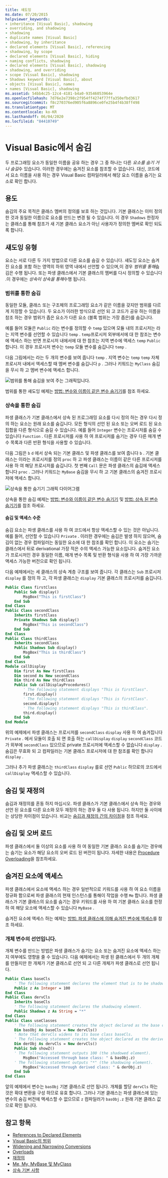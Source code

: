 ```yaml
---
title: 섀도잉
ms.date: 07/20/2015
helpviewer_keywords:
- inheritance [Visual Basic], shadowing
- overriding, and shadowing
- shadowing
- duplicate names [Visual Basic]
- shadowing, by inheritance
- declared elements [Visual Basic], referencing
- shadowing, by scope
- declared elements [Visual Basic], hiding
- naming conflicts, shadowing
- declared elements [Visual Basic], shadowing
- shadowing, and overriding
- scope [Visual Basic], shadowing
- Shadows keyword [Visual Basic], about
- objects [Visual Basic], names
- names [Visual Basic], shadowing
ms.assetid: 54bb4c25-12c4-4181-b4a0-93546053964e
ms.openlocfilehash: 7d76e2e7398c2f954ff4274f77ffa350efbd3617
ms.sourcegitcommit: f8c270376ed905f6a8896ce0fe25b4f4b38ff498
ms.translationtype: MT
ms.contentlocale: ko-KR
ms.lasthandoff: 06/04/2020
ms.locfileid: "84410749"
---
```

# <a name="shadowing-in-visual-basic"></a>Visual Basic에서 숨김
두 프로그래밍 요소가 동일한 이름을 공유 하는 경우 그 중 하나는 다른 *요소를 숨기 거 나 숨길*수 있습니다. 이러한 경우에는 숨겨진 요소를 참조할 수 없습니다. 대신, 코드에서 요소 이름을 사용 하는 경우 Visual Basic 컴파일러에서 해당 요소 이름을 숨기는 요소로 확인 합니다.  
  
## <a name="purpose"></a>용도  
 숨김의 주요 목적은 클래스 멤버의 정의를 보호 하는 것입니다. 기본 클래스는 이미 정의한 것과 동일한 이름으로 요소를 만드는 변경 될 수 있습니다. 이 경우 `Shadows` 한정자는 클래스를 통해 참조가 새 기본 클래스 요소가 아닌 사용자가 정의한 멤버로 확인 되도록 합니다.  
  
## <a name="types-of-shadowing"></a>섀도잉 유형  
 요소는 서로 다른 두 가지 방법으로 다른 요소를 숨길 수 있습니다. 섀도잉 요소는 숨겨진 요소를 포함 하는 영역의 하위 영역 내에서 선언할 수 있으며,이 경우 *범위를 통해*숨김은 수행 됩니다. 또는 파생 클래스에서 기본 클래스의 멤버를 다시 정의할 수 있습니다 .이 경우에는 *상속이 상속을 통해*수행 됩니다.  
  
### <a name="shadowing-through-scope"></a>범위를 통한 숨김  
 동일한 모듈, 클래스 또는 구조체의 프로그래밍 요소가 같은 이름을 갖지만 범위를 다르게 지정할 수 있습니다. 두 요소가 이러한 방식으로 선언 되 고 코드가 공유 하는 이름을 참조 하는 경우 범위가 좁은 요소가 다른 요소 (블록 범위는 가장 좁은)를 숨깁니다.  
  
 예를 들어 모듈은 `Public` 라는 변수를 정의할 수 `temp` 있으며 모듈 내의 프로시저는 라는 지역 변수를 선언할 수 있습니다 `temp` . `temp`프로시저 외부에서에 대 한 참조는 변수에 액세스 하는 반면 프로시저 내에서에 대 한 참조는 지역 변수에 액세스 `temp` `Public` 합니다. 이 경우 프로시저 변수는 `temp` 모듈 변수를 숨깁니다 `temp` .  
  
 다음 그림에서는 라는 두 개의 변수를 보여 줍니다 `temp` . 지역 변수는 `temp` `temp` 자체 프로시저 내에서 액세스할 때 멤버 변수를 숨깁니다 `p` . 그러나 키워드는 `MyClass` 숨김을 무시 하 고 멤버 변수에 액세스 합니다.  
  
 ![범위를 통해 숨김을 보여 주는 그래픽입니다.](./media/shadowing/shadow-scope-diagram.gif)
  
 범위를 통한 섀도잉 예제는 [방법: 변수와 이름이 같은 변수 숨기기](how-to-hide-a-variable-with-the-same-name-as-your-variable.md)를 참조 하세요.  
  
### <a name="shadowing-through-inheritance"></a>상속을 통한 숨김  
 파생 클래스가 기본 클래스에서 상속 된 프로그래밍 요소를 다시 정의 하는 경우 다시 정의 하는 요소는 원래 요소를 숨깁니다. 모든 형식의 선언 된 요소 또는 오버 로드 된 요소 집합을 다른 형식으로 숨길 수 있습니다. 예를 들어 `Integer` 변수는 프로시저를 숨길 수 있습니다 `Function` . 다른 프로시저를 사용 하 여 프로시저를 숨기는 경우 다른 매개 변수 목록과 다른 반환 형식을 사용할 수 있습니다.  
  
 다음 그림은 `b` `d` 에서 상속 되는 기본 클래스 및 파생 클래스를 보여 줍니다 `b` . 기본 클래스는 이라는 프로시저를 정의 `proc` 하 고 파생 클래스는 이름이 같은 다른 프로시저를 사용 하 여 해당 프로시저를 숨깁니다. 첫 번째 `Call` 문은 파생 클래스의 숨김에 액세스 합니다 `proc` . 그러나 키워드는 `MyBase` 숨김을 무시 하 고 기본 클래스의 숨겨진 프로시저에 액세스 합니다.  
  
 ![상속을 통한 숨기기 그래픽 다이어그램](./media/shadowing/shadowing-inherit-diagram.gif)  
  
 상속을 통한 숨김 예제는 [방법: 변수와 이름이 같은 변수 숨기기](how-to-hide-a-variable-with-the-same-name-as-your-variable.md) 및 [방법: 상속 된 변수 숨기기](how-to-hide-an-inherited-variable.md)를 참조 하세요.  
  
#### <a name="shadowing-and-access-level"></a>숨김 및 액세스 수준  
 숨김 요소는 파생 클래스를 사용 하 여 코드에서 항상 액세스할 수 있는 것은 아닙니다. 예를 들어, 선언할 수 있습니다 `Private` . 이러한 경우에는 숨김은 발생 하지 않으며, 숨김이 없는 경우 컴파일러는 동일한 요소에 대 한 참조를 확인 합니다. 이 요소는 숨기는 클래스에서 뒤로 derivational 가장 적은 수의 액세스 가능한 요소입니다. 숨겨진 요소가 프로시저인 경우 동일한 이름, 매개 변수 목록 및 반환 형식을 사용 하 여 가장 가까운 액세스 가능한 버전으로 확인 됩니다.  
  
 다음 예제에서는 세 클래스의 상속 계층 구조를 보여 줍니다. 각 클래스는 `Sub` 프로시저 `display` 를 정의 하 고, 각 파생 클래스는 `display` 기본 클래스의 프로시저를 숨깁니다.  
  
```vb  
Public Class firstClass  
    Public Sub display()  
        MsgBox("This is firstClass")  
    End Sub  
End Class  
Public Class secondClass  
    Inherits firstClass  
    Private Shadows Sub display()  
        MsgBox("This is secondClass")  
    End Sub  
End Class  
Public Class thirdClass  
    Inherits secondClass  
    Public Shadows Sub display()  
        MsgBox("This is thirdClass")  
    End Sub  
End Class  
Module callDisplay  
    Dim first As New firstClass  
    Dim second As New secondClass  
    Dim third As New thirdClass  
    Public Sub callDisplayProcedures()  
        ' The following statement displays "This is firstClass".  
        first.display()  
        ' The following statement displays "This is firstClass".  
        second.display()  
        ' The following statement displays "This is thirdClass".  
        third.display()  
    End Sub  
End Module  
```  
  
 위의 예제에서 파생 클래스는 프로시저를 `secondClass` `display` 사용 하 여 숨겨집니다 `Private` . 에서 모듈이 호출 되 면 호출 하는 `callDisplay` `display` `secondClass` 코드가 외부에 `secondClass` 있으므로 private 프로시저에 액세스할 수 없습니다 `display` . 숨김은 무효화 되 고 컴파일러는 기본 클래스 프로시저에 대 한 참조를 확인 합니다 `display` .  
  
 그러나 추가 파생 클래스는 `thirdClass` `display` 를로 선언 `Public` 하므로의 코드에서 `callDisplay` 액세스할 수 있습니다.  
  
## <a name="shadowing-and-overriding"></a>숨김 및 재정의  
 숨김과 재정의를 혼동 하지 마십시오. 파생 클래스가 기본 클래스에서 상속 하는 경우와 선언 된 요소를 다른 요소와 모두 재정의 하는 경우 둘 다 사용 됩니다. 하지만 둘 사이에는 상당한 차이점이 있습니다. 비교는 [숨김과 재정의 간의 차이점](differences-between-shadowing-and-overriding.md)을 참조 하세요.  
  
## <a name="shadowing-and-overloading"></a>숨김 및 오버 로드  
 파생 클래스에서 둘 이상의 요소를 사용 하 여 동일한 기본 클래스 요소를 숨기는 경우에는 숨기는 요소가 해당 요소의 오버 로드 된 버전이 됩니다. 자세한 내용은 [Procedure Overloading](../procedures/procedure-overloading.md)을 참조하세요.  
  
## <a name="accessing-a-shadowed-element"></a>숨겨진 요소에 액세스  
 파생 클래스에서 요소에 액세스 하는 경우 일반적으로 키워드를 사용 하 여 요소 이름을 정규화 함으로써 파생 클래스의 현재 인스턴스를 통해이 작업을 수행 `Me` 합니다. 파생 클래스가 기본 클래스의 요소를 숨기는 경우 키워드를 사용 하 여 기본 클래스 요소를 한정 하 여 해당 요소에 액세스할 수 있습니다 `MyBase` .  
  
 숨겨진 요소에 액세스 하는 예제는 [방법: 파생 클래스에 의해 숨겨진 변수에 액세스](how-to-access-a-variable-hidden-by-a-derived-class.md)를 참조 하세요.  
  
### <a name="declaration-of-the-object-variable"></a>개체 변수의 선언입니다.  
 개체 변수를 만드는 방법은 파생 클래스가 숨기는 요소 또는 숨겨진 요소에 액세스 하는지 여부에도 영향을 줄 수 있습니다. 다음 예제에서는 파생 된 클래스에서 두 개의 개체를 만들지만 한 개체가 기본 클래스로 선언 되 고 다른 개체가 파생 클래스로 선언 됩니다.  
  
```vb  
Public Class baseCls  
    ' The following statement declares the element that is to be shadowed.  
    Public z As Integer = 100  
End Class  
Public Class dervCls  
    Inherits baseCls  
    ' The following statement declares the shadowing element.  
    Public Shadows z As String = "*"  
End Class  
Public Class useClasses  
    ' The following statement creates the object declared as the base class.  
    Dim basObj As baseCls = New dervCls()  
    ' Note that dervCls widens to its base class baseCls.  
    ' The following statement creates the object declared as the derived class.  
    Dim derObj As dervCls = New dervCls()  
    Public Sub showZ()
    ' The following statement outputs 100 (the shadowed element).  
        MsgBox("Accessed through base class: " & basObj.z)  
    ' The following statement outputs "*" (the shadowing element).  
        MsgBox("Accessed through derived class: " & derObj.z)  
    End Sub  
End Class  
```  
  
 앞의 예제에서 변수는 `basObj` 기본 클래스로 선언 됩니다. 개체를 할당 `dervCls` 하는 것은 확대 변환을 구성 하므로 유효 합니다. 그러나 기본 클래스는 파생 클래스에 있는 변수의 숨김 버전에 액세스할 수 없으므로 `z` 컴파일러가 `basObj.z` 원래 기본 클래스 값으로 확인 됩니다.  
  
## <a name="see-also"></a>참고 항목

- [References to Declared Elements](references-to-declared-elements.md)
- [Visual Basic의 범위](scope.md)
- [Widening and Narrowing Conversions](../data-types/widening-and-narrowing-conversions.md)
- [Overloads](../../../language-reference/modifiers/shadows.md)
- [재정의](../../../language-reference/modifiers/overrides.md)
- [Me, My, MyBase 및 MyClass](../../program-structure/me-my-mybase-and-myclass.md)
- [상속 기본 사항](../objects-and-classes/inheritance-basics.md)
